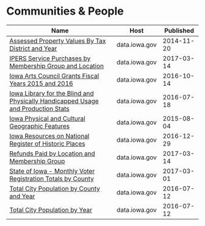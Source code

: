 # Communities & People

Name | Host | Published
---- | ---- | ---------
[Assessed Property Values By Tax District and Year](../datasets/p8sk-8ig7.md) | data.iowa.gov | 2014-11-20
[IPERS Service Purchases by Membership Group and Location](../datasets/ia29-w2ai.md) | data.iowa.gov | 2017-03-14
[Iowa Arts Council Grants Fiscal Years 2015 and 2016](../datasets/kt8m-rwtb.md) | data.iowa.gov | 2016-10-14
[Iowa Library for the Blind and Physically Handicapped Usage and Production Stats](../datasets/p2tq-3x3z.md) | data.iowa.gov | 2016-07-18
[Iowa Physical and Cultural Geographic Features](../datasets/uedc-2fk7.md) | data.iowa.gov | 2015-08-04
[Iowa Resources on National Register of Historic Places](../datasets/6394-pygx.md) | data.iowa.gov | 2016-12-29
[Refunds Paid by Location and Membership Group](../datasets/2fg3-s529.md) | data.iowa.gov | 2017-03-14
[State of Iowa - Monthly Voter Registration Totals by County](../datasets/cp55-uurs.md) | data.iowa.gov | 2017-03-01
[Total City Population by County and Year](../datasets/y8va-rhk9.md) | data.iowa.gov | 2016-07-12
[Total City Population by Year](../datasets/acem-thbp.md) | data.iowa.gov | 2016-07-12

